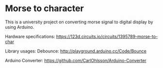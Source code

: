 # Morse to character

This is a university project on converting morse signal to digital display by using Arduino.

Hardware specifications:
https://123d.circuits.io/circuits/1395789-morse-to-char

Library usages:
Debounce: http://playground.arduino.cc/Code/Bounce

Arduino Converter: https://github.com/CarlOhlsson/Arduino-Converter
